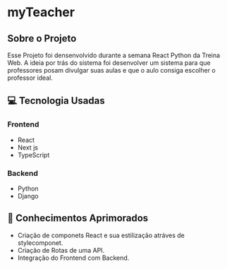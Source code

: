 # myTeacher

## Sobre o Projeto
Esse Projeto foi densenvolvido durante a semana React Python da Treina Web. A ideia por trás do sistema foi
desenvolver um sistema para que professores posam divulgar suas aulas e que o aulo consiga escolher o professor
ideal.

## :computer: Tecnologia Usadas
### Frontend
- React
- Next js
- TypeScript
### Backend
- Python
- Django

## :brain: Conhecimentos Aprimorados
- Criação de componets React e sua estilização atráves de stylecomponet.
- Criação de Rotas de uma API.
- Integração do Frontend com Backend.
